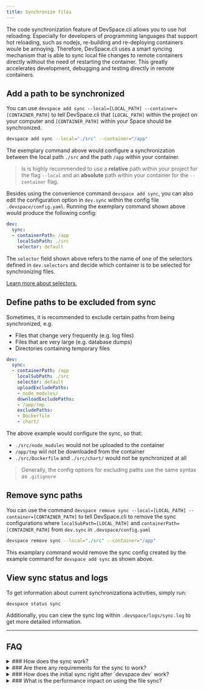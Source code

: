 ```yaml
---
title: Synchronize files
---
```


The code synchronization feature of DevSpace.cli allows you to use hot reloading. Especially for developers of programming languages that support hot reloading, such as nodejs, re-building and re-deploying containers woule be annoying. Therefore, DevSpace.cli uses a smart syncing mechanism that is able to sync local file changes to remote containers directly without the need of restarting the container. This greatly accelerates development, debugging and testing directly in remote containers.

## Add a path to be synchronized
You can use `devspace add sync --local=[LOCAL_PATH] --container=[CONTAINER_PATH]` to tell DevSpace.cli that `[LOCAL_PATH]` within the project on your computer and `[CONTAINER_PATH]` within your Space should be synchronized.
```bash
devspace add sync --local="./src" --container="/app"
```
The exemplary command above would configure a synchronization between the local path `./src` and the path `/app` within your container.

> Is is highly recommended to use a **relative** path within your project for the flag `--local` and an **absolute** path within your container for the `--container` flag.

Besides using the convenience command `devspace add sync`, you can also edit the configuration option in `dev.sync` within the config file `.devspace/config.yaml`. Running the exemplary command shown above would produce the following config:
```yaml
dev:
  sync:
  - containerPath: /app
    localSubPath: ./src
    selector: default
```
The `selector` field shown above refers to the name of one of the selectors defined in `dev.selectors` and decide which container is to be selected for synchronizing files.

[Learn more about selectors.](#TODO)

## Define paths to be excluded from sync
Sometimes, it is recommended to exclude certain paths from being synchronized, e.g.
- Files that change very frequently (e.g. log files)
- Files that are very large (e.g. database dumps)
- Directories containing temporary files
```yaml
dev:
  sync:
  - containerPath: /app
    localSubPath: ./src
    selector: default
    uploadExcludePaths:
    - node_modules/
    downloadExcludePaths:
    - /app/tmp
    excludePaths:
    - Dockerfile
    - chart/
```
The above example would configure the sync, so that:
- `./src/node_modules` would not be uploaded to the container
- `/app/tmp` wiil not be downloaded from the container
- `./src/Dockerfile` and `./src/chart/` would not be synchronized at all

> Generally, the config options for excluding paths use the same syntax as `.gitignore`

## Remove sync paths
You can use the command `devspace remove sync --local=[LOCAL_PATH] --container=[CONTAINER_PATH]` to tell DevSpace.cli to remove the sync configurations where `localSubPath=[LOCAL_PATH]` and `containerPath=[CONTAINER_PATH]` from `dev.sync` in `.devspace/config.yaml`
```bash
devspace remove sync --local="./src" --container="/app"
```
This examplary command would remove the sync config created by the example command for `devspace add sync` as shown above.

## View sync status and logs
To get information about current synchronizationa activities, simply run:
```bash
devspace status sync
```
Additionally, you can ciew the sync log within `.devspace/logs/sync.log` to get more detailed information.


---
## FAQ

<details>
<summary>
### How does the sync work?
</summary>
DevSpace.cli establishes a bi-directional code synchronization between the specified local folders and the remote container folders. It automatically recognizes any changes within the specified folders during the session and will update the corresponding files locally and remotely in the background.
</details>

<details>
<summary>
### Are there any requirements for the sync to work?
</summary>
Some basic POSIX binaries have to be present in the container (which usually exist in most containers): sh, tar, cd, sleep, find, stat, mkdir, rm, cat, printf, echo, kill

Other than the binaries listed above, no server-side component for code synchronization is required, as the sync algorithm runs completely client-only within DevSpace.cli. The synchronization mechanism works with any container filesystem and no special binaries have to be installed into the containers. File watchers running within the containers like nodemon will also recognize changes made by the synchronization mechanism.
</details>

<details>
<summary>
### How does the initial sync right after `devspace dev` work?
</summary>
If synchronization is started, the sync initially compares the remote folder and the local folder and merges the contents with the following rules:
- If a file or folder exists remote, but not locally, then download file / folder
- If a file or folder exists locally, but not remote, then upload file / folder
- If a file is newer locally than remote then upload the file (The opposite case is not true, older local files are not overriden by newer remote files)
</details>


<details>
<summary>
### What is the performance impact on using the file sync?
</summary>
The sync mechanism is normally very reliable and fast. Syncing several thousand files is usually not a problem. Changes are packed together and compressed before synchronization, which improves performance especially for transferring text files. Transferring large compressed binary files is possible, however can affect performance negatively. Rename operations are currently recognized as a separate remove and create operation, which in normal workflows has at most a minor performance impact, however renaming huge folders with tens of thousands of files can impact performance negatively and should be avoided. Remote changes can sometimes have a delay of 1-2 seconds till they are downloaded, depending on how big the synchronized folder is. It should be generally avoided to sync the complete container filesystem.
</details>

